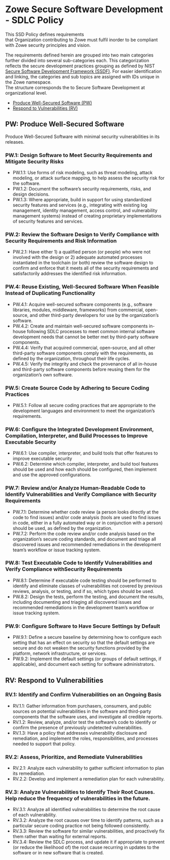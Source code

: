 # Zowe Secure Software Development - SDLC Policy

This SSD Policy defines requirements  
that Organization contributing to Zowe must fulfil inorder to be compliant with Zowe security principles and vision.

The requirements defined herein are grouped into two main categories further divided into several sub-categories each.
This categorization reflects the secure development practices grouping as defined by NIST [Secure Software Development Framework (SSDF)](https://csrc.nist.gov/Projects/ssdf).
For easier identification and linking, the categories and sub topics are assigned with IDs unique in the Zowe namespace.  
The structure corresponds the to Secure Software Development at organizational level.

- [Produce Well-Secured Software (PW\)](#pw-produce-well-secured-software)
- [Respond to Vulnerabilities (RV\)](#rv-respond-to-vulnerabilities)

## PW: Produce Well-Secured Software
Produce Well-Secured Software with minimal security vulnerabilities in its releases.
### PW.1: Design Software to Meet Security Requirements and Mitigate Security Risks
- PW.1.1: Use forms of risk modeling, such as threat modeling, attack modeling, or attack surface mapping, to help assess the security risk for the software.
- PW.1.2: Document the software’s security requirements, risks, and design decisions.
- PW.1.3: Where appropriate, build in support for using standardized security features and services (e.g., integrating with existing log management, identity management, access control, and vulnerability management systems\) instead of creating proprietary implementations of security features and services.

### PW.2: Review the Software Design to Verify Compliance with Security Requirements and Risk Information
- PW.2.1: Have either 1\) a qualified person (or people\) who were not involved with the design or 2\) adequate automated processes instantiated in the toolchain (or both\) review the software design to confirm and enforce that it meets all of the security requirements and satisfactorily addresses the identified risk information.

### PW.4: Reuse Existing, Well-Secured Software When Feasible Instead of Duplicating Functionality
- PW.4.1: Acquire well-secured software components (e.g., software libraries, modules, middleware, frameworks\) from commercial, open-source, and other third-party developers for use by the organization’s software.
- PW.4.2: Create and maintain well-secured software components in-house following SDLC processes to meet common internal software development needs that cannot be better met by third-party software components.
- PW.4.4: Verify that acquired commercial, open-source, and all other third-party software components comply with the requirements, as defined by the organization, throughout their life cycles.
- PW.4.5: Verify the integrity and check the provenance of all in-house and third-party software components before reusing them for the organization’s own software.

### PW.5: Create Source Code by Adhering to Secure Coding Practices
- PW.5.1: Follow all secure coding practices that are appropriate to the development languages and environment to meet the organization’s requirements.

### PW.6: Configure the Integrated Development Environment, Compilation, Interpreter, and Build Processes to Improve Executable Security
- PW.6.1: Use compiler, interpreter, and build tools that offer features to improve executable security
- PW.6.2: Determine which compiler, interpreter, and build tool features should be used and how each should be configured, then implement and use the approved configurations.

### PW.7: Review and/or Analyze Human-Readable Code to Identify Vulnerabilities and Verify Compliance with Security Requirements
- PW.7.1: Determine whether code review (a person looks directly at the code to find issues\) and/or code analysis (tools are used to find issues in code, either in a fully automated way or in conjunction with a person\) should be used, as defined by the organization.
- PW.7.2: Perform the code review and/or code analysis based on the organization’s secure coding standards, and document and triage all discovered issues and recommended remediations in the development team’s workflow or issue tracking system.

### PW.8: Test Executable Code to Identify Vulnerabilities and Verify Compliance withSecurity Requirements
- PW.8.1: Determine if executable code testing should be performed to identify and eliminate classes of vulnerabilities not covered by previous reviews, analysis, or testing, and if so, which types should be used.
- PW.8.2: Design the tests, perform the testing, and document the results, including documenting and triaging all discovered issues and recommended remediations in the development team’s workflow or issue tracking system.

### PW.9: Configure Software to Have Secure Settings by Default
- PW.9.1: Define a secure baseline by determining how to configure each setting that has an effect on security so that the default settings are secure and do not weaken the security functions provided by the platform, network infrastructure, or services.
- PW.9.2: Implement the default settings (or groups of default settings, if applicable\), and document each setting for software administrators.

## RV: Respond to Vulnerabilities 
### RV.1: Identify and Confirm Vulnerabilities on an Ongoing Basis
- RV.1.1: Gather information from purchasers, consumers, and public sources on potential vulnerabilities in the software and third-party components that the software uses, and investigate all credible reports.
- RV.1.2: Review, analyze, and/or test the software’s code to identify or confirm the presence of previously undetected vulnerabilities.
- RV.1.3: Have a policy that addresses vulnerability disclosure and remediation, and implement the roles, responsibilities, and processes needed to support that policy.

### RV.2: Assess, Prioritize, and Remediate Vulnerabilities
- RV.2.1: Analyze each vulnerability to gather sufficient information to plan its remediation.
- RV.2.2: Develop and implement a remediation plan for each vulnerability.

### RV.3: Analyze Vulnerabilities to Identify Their Root Causes. Help reduce the frequency of vulnerabilities in the future.
- RV.3.1: Analyze all identified vulnerabilities to determine the root cause of each vulnerability.
- RV.3.2: Analyze the root causes over time to identify patterns, such as a particular secure coding practice not being followed consistently.
- RV.3.3: Review the software for similar vulnerabilities, and proactively fix them rather than waiting for external reports.
- RV.3.4: Review the SDLC process, and update it if appropriate to prevent (or reduce the likelihood of\) the root cause recurring in updates to the software or in new software that is created.


[// intentionally commented out]: <> (* ### Reporting Security Issues)

[// intentionally commented out]: <> (* Please direct all security issues to zowe-security@lists.openmainframeproject.org. A member of the security group will reply to acknowledge receipt of the vulnerability and coordinate remediation with the affected squad.)
